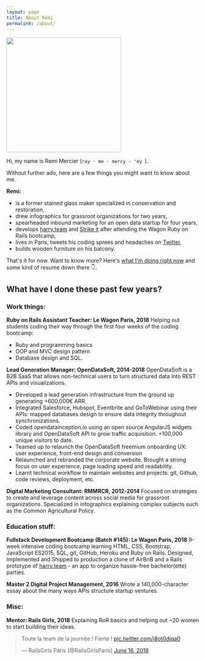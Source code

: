 ```yaml
---
layout: page
title: About Rémi
permalink: /about/
---
```


<img src="{{site.url}}/media/remi-mercier.jpeg" height="300" width="300" class="inlined" />

Hi, my name is Remi Mercier (`ray · me · mercy · 'ey `).

Without further ado, here are a few things you might want to know about me.

**Remi:**

- is a former stained glass maker specialized in conservation and restoration,
- drew infographics for grassroot organizations for two years,
- spearheaded inbound marketing for an open data startup for four years,
- develops [harry.team](http://harry.team) and [Strike it](https://strike-it.herokuapp.com/) after attending the Wagon Ruby on Rails bootcamp,
- lives in Paris, tweets his coding sprees and headaches on [Twitter](https://twitter.com/mercier_remi),
- builds wooden furniture on his balcony.

That's it for now. Want to know more? Here's [what I'm doing right now](https://remimercier.com/now/) and some kind of resume down there 👇.

## What have I done these past few years?

### Work things:

**Ruby on Rails Assistant Teacher: Le Wagon Paris, 2018**
Helping out students coding their way through the first four weeks of the coding bootcamp:

- Ruby and programming basics
- OOP and MVC design pattern
- Database design and SQL.

**Lead Generation Manager: OpenDataSoft, 2014-2018**
OpenDataSoft is a B2B SaaS that allows non-technical users to turn structured data into REST APIs and visualizations.

- Developed a lead generation infrastructure from the ground up generating +600,000€ ARR.
- Integrated Salesforce, Hubspot, Eventbrite and GoToWebinar using their APIs: mapped databases design to ensure data integrity throughout synchronizations.
- Coded opendatainception.io using an open source AngularJS widgets library and OpenDataSoft API to grow traffic acquisition. +100,000 unique visitors to date.
- Teamed up to relaunch the OpenDataSoft freemium onboarding UX: user experience, front-end design and conversion
- Relaunched and rebranded the corporate website. Brought a strong focus on user experience, page loading speed and readability.
- Learnt technical workflow to maintain websites and projects: git, Github, code reviews, deployment, etc.

**Digital Marketing Consultant: RMMRCR, 2012-2014**
Focused on strategies to create and leverage content across social media for grassroot organizations. Specialized in infographics explaining complex subjects such as the Common Agricultural Policy.

### Education stuff:

**Fullstack Development Bootcamp (Batch #145): Le Wagon Paris, 2018**
9-week intensive coding bootcamp learning HTML, CSS, Bootstrap, JavaScript ES2015, SQL, git, GitHub, Heroku and Ruby on Rails. Designed, Implemented and Shipped to production a clone of AirBnB and a Rails prototype of [harry.team](http://harry.team) - an app to organize hassle-free bachelor(ette) parties.

**Master 2 Digital Project Management, 2016**
Wrote a 140,000-character essay about the many ways APIs structure startup ventures.

### Misc:

**Mentor: Rails Girls, 2018**
Explaining RoR basics and helping out ~20 women to start building their ideas.

<blockquote class="twitter-tweet" data-lang="en"><p lang="fr" dir="ltr">Toute la team de la journée ! Fierté ! <a href="https://t.co/j8ot0djqa0">pic.twitter.com/j8ot0djqa0</a></p>&mdash; RailsGirls Paris (@RailsGirlsParis) <a href="https://twitter.com/RailsGirlsParis/status/1007980578279477249?ref_src=twsrc%5Etfw">June 16, 2018</a></blockquote>
<script async src="https://platform.twitter.com/widgets.js" charset="utf-8"></script>
